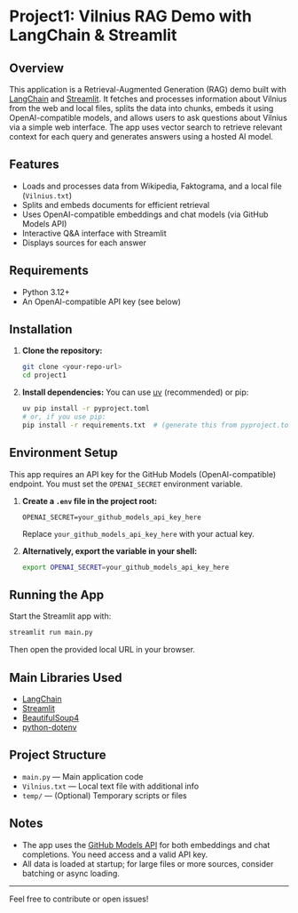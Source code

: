 # Project1: Vilnius RAG Demo with LangChain & Streamlit

## Overview

This application is a Retrieval-Augmented Generation (RAG) demo built with [LangChain](https://python.langchain.com/) and [Streamlit](https://streamlit.io/). It fetches and processes information about Vilnius from the web and local files, splits the data into chunks, embeds it using OpenAI-compatible models, and allows users to ask questions about Vilnius via a simple web interface. The app uses vector search to retrieve relevant context for each query and generates answers using a hosted AI model.

## Features
- Loads and processes data from Wikipedia, Faktograma, and a local file (`Vilnius.txt`)
- Splits and embeds documents for efficient retrieval
- Uses OpenAI-compatible embeddings and chat models (via GitHub Models API)
- Interactive Q&A interface with Streamlit
- Displays sources for each answer

## Requirements
- Python 3.12+
- An OpenAI-compatible API key (see below)

## Installation
1. **Clone the repository:**
   ```bash
   git clone <your-repo-url>
   cd project1
   ```
2. **Install dependencies:**
   You can use [uv](https://github.com/astral-sh/uv) (recommended) or pip:
   ```bash
   uv pip install -r pyproject.toml
   # or, if you use pip:
   pip install -r requirements.txt  # (generate this from pyproject.toml if needed)
   ```

## Environment Setup
This app requires an API key for the GitHub Models (OpenAI-compatible) endpoint. You must set the `OPENAI_SECRET` environment variable.

1. **Create a `.env` file in the project root:**
   ```env
   OPENAI_SECRET=your_github_models_api_key_here
   ```
   Replace `your_github_models_api_key_here` with your actual key.

2. **Alternatively, export the variable in your shell:**
   ```bash
   export OPENAI_SECRET=your_github_models_api_key_here
   ```

## Running the App
Start the Streamlit app with:
```bash
streamlit run main.py
```
Then open the provided local URL in your browser.

## Main Libraries Used
- [LangChain](https://python.langchain.com/)
- [Streamlit](https://streamlit.io/)
- [BeautifulSoup4](https://www.crummy.com/software/BeautifulSoup/)
- [python-dotenv](https://pypi.org/project/python-dotenv/)

## Project Structure
- `main.py` — Main application code
- `Vilnius.txt` — Local text file with additional info
- `temp/` — (Optional) Temporary scripts or files

## Notes
- The app uses the [GitHub Models API](https://models.github.ai/) for both embeddings and chat completions. You need access and a valid API key.
- All data is loaded at startup; for large files or more sources, consider batching or async loading.

---
Feel free to contribute or open issues!